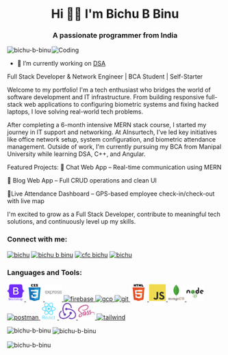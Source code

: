 <h1 align="center">Hi 👋🏻 I'm Bichu B Binu</h1>
<h3 align="center">A passionate programmer from India</h3>
<img align="right" alt="Coding" width="400" src="https://i.pinimg.com/originals/f1/ed/a4/f1eda4768df8d8135c779772f2833e88.gif"/>

<p align="left"> <img src="https://komarev.com/ghpvc/?username=bichu-b-binu&label=Profile%20views&color=0e75b6&style=flat" alt="bichu-b-binu" /> </p>

- 🔭 I’m currently working on [DSA]([https://www.youtube.com/watch?v=gfkTfcpWqAY&list=PLTjRvDozrdlz3_FPXwb6lX_HoGXa09Yef](https://leetcode.com/problemset/javascript/?sorting=W3sic29ydE9yZGVyIjoiQVNDRU5ESU5HIiwib3JkZXJCeSI6IkRJRkZJQ1VMVFkifV0%3D))

Full Stack Developer & Network Engineer | BCA Student | Self-Starter

Welcome to my portfolio! I'm a tech enthusiast who bridges the world of software development and IT infrastructure. From building responsive full-stack web applications to configuring biometric systems and fixing hacked laptops, I love solving real-world tech problems.

After completing a 6-month intensive MERN stack course, I started my journey in IT support and networking. At AInsurtech, I’ve led key initiatives like office network setup, system configuration, and biometric attendance management.
Outside of work, I'm currently pursuing my BCA from Manipal University while learning DSA, C++, and Angular.

Featured Projects:
💬 Chat Web App – Real-time communication using MERN

📝 Blog Web App – Full CRUD operations and clean UI

📍Live Attendance Dashboard – GPS-based employee check-in/check-out with live map

I'm excited to grow as a Full Stack Developer, contribute to meaningful tech solutions, and continuously level up my skills.

<h3 align="left">Connect with me:</h3>
<p align="left">
<a href="https://codepen.io/bichu" target="blank"><img align="center" src="https://raw.githubusercontent.com/rahuldkjain/github-profile-readme-generator/master/src/images/icons/Social/codepen.svg" alt="bichu" height="30" width="40" /></a>
<a href="https://www.linkedin.com/in/bichu-b-binu-97807424a/" target="blank"><img align="center" src="https://raw.githubusercontent.com/rahuldkjain/github-profile-readme-generator/master/src/images/icons/Social/linked-in-alt.svg" alt="bichu b binu" height="30" width="40" /></a>
<a href="https://www.youtube.com/@karnangameplay" target="blank"><img align="center" src="https://raw.githubusercontent.com/rahuldkjain/github-profile-readme-generator/master/src/images/icons/Social/youtube.svg" alt="cfc bichu" height="30" width="40" /></a>
<a href="https://www.leetcode.com/bichu" target="blank"><img align="center" src="https://raw.githubusercontent.com/rahuldkjain/github-profile-readme-generator/master/src/images/icons/Social/leet-code.svg" alt="bichu" height="30" width="40" /></a>
</p>

<h3 align="left">Languages and Tools:</h3>
<p align="left"> <a href="https://getbootstrap.com" target="_blank" rel="noreferrer"> <img src="https://raw.githubusercontent.com/devicons/devicon/master/icons/bootstrap/bootstrap-plain-wordmark.svg" alt="bootstrap" width="40" height="40"/> </a> <a href="https://www.w3schools.com/css/" target="_blank" rel="noreferrer"> <img src="https://raw.githubusercontent.com/devicons/devicon/master/icons/css3/css3-original-wordmark.svg" alt="css3" width="40" height="40"/> </a> <a href="https://expressjs.com" target="_blank" rel="noreferrer"> <img src="https://raw.githubusercontent.com/devicons/devicon/master/icons/express/express-original-wordmark.svg" alt="express" width="40" height="40"/> </a> <a href="https://firebase.google.com/" target="_blank" rel="noreferrer"> <img src="https://www.vectorlogo.zone/logos/firebase/firebase-icon.svg" alt="firebase" width="40" height="40"/> </a> <a href="https://cloud.google.com" target="_blank" rel="noreferrer"> <img src="https://www.vectorlogo.zone/logos/google_cloud/google_cloud-icon.svg" alt="gcp" width="40" height="40"/> </a> <a href="https://git-scm.com/" target="_blank" rel="noreferrer"> <img src="https://www.vectorlogo.zone/logos/git-scm/git-scm-icon.svg" alt="git" width="40" height="40"/> </a> <a href="https://www.w3.org/html/" target="_blank" rel="noreferrer"> <img src="https://raw.githubusercontent.com/devicons/devicon/master/icons/html5/html5-original-wordmark.svg" alt="html5" width="40" height="40"/> </a> <a href="https://developer.mozilla.org/en-US/docs/Web/JavaScript" target="_blank" rel="noreferrer"> <img src="https://raw.githubusercontent.com/devicons/devicon/master/icons/javascript/javascript-original.svg" alt="javascript" width="40" height="40"/> </a> <a href="https://www.mongodb.com/" target="_blank" rel="noreferrer"> <img src="https://raw.githubusercontent.com/devicons/devicon/master/icons/mongodb/mongodb-original-wordmark.svg" alt="mongodb" width="40" height="40"/> </a> <a href="https://nodejs.org" target="_blank" rel="noreferrer"> <img src="https://raw.githubusercontent.com/devicons/devicon/master/icons/nodejs/nodejs-original-wordmark.svg" alt="nodejs" width="40" height="40"/> </a> <a href="https://postman.com" target="_blank" rel="noreferrer"> <img src="https://www.vectorlogo.zone/logos/getpostman/getpostman-icon.svg" alt="postman" width="40" height="40"/> </a> <a href="https://reactjs.org/" target="_blank" rel="noreferrer"> <img src="https://raw.githubusercontent.com/devicons/devicon/master/icons/react/react-original-wordmark.svg" alt="react" width="40" height="40"/> </a> <a href="https://redux.js.org" target="_blank" rel="noreferrer"> <img src="https://raw.githubusercontent.com/devicons/devicon/master/icons/redux/redux-original.svg" alt="redux" width="40" height="40"/> </a> <a href="https://sass-lang.com" target="_blank" rel="noreferrer"> <img src="https://raw.githubusercontent.com/devicons/devicon/master/icons/sass/sass-original.svg" alt="sass" width="40" height="40"/> </a> <a href="https://tailwindcss.com/" target="_blank" rel="noreferrer"> <img src="https://www.vectorlogo.zone/logos/tailwindcss/tailwindcss-icon.svg" alt="tailwind" width="40" height="40"/> </a> </p>

<p><img align="left" src="https://github-readme-stats.vercel.app/api/top-langs?username=bichu-b-binu&show_icons=true&locale=en&layout=compact" alt="bichu-b-binu" /></p>

<p>&nbsp;<img align="center" src="https://github-readme-stats.vercel.app/api?username=bichu-b-binu&show_icons=true&locale=en" alt="bichu-b-binu" /></p>

<p><img align="center" src="https://github-readme-streak-stats.herokuapp.com/?user=bichu-b-binu&" alt="bichu-b-binu" /></p>
